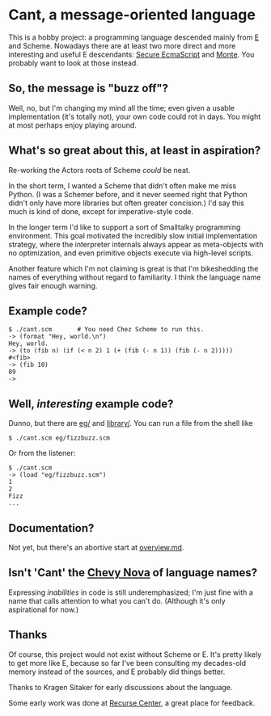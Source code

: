 # Cant, a message-oriented language

This is a hobby project: a programming language descended mainly from
[E](http://erights.org/) and Scheme. Nowadays there are at least two
more direct and more interesting and useful E descendants: [Secure
EcmaScript](https://github.com/Agoric/SES) and
[Monte](https://monte.readthedocs.io/en/latest/). You probably want to
look at those instead.

## So, the message is "buzz off"?

Well, no, but I'm changing my mind all the time; even given a usable
implementation (it's totally not), your own code could rot in
days. You might at most perhaps enjoy playing around.

## What's so great about this, at least in aspiration?

Re-working the Actors roots of Scheme *could* be neat. 

In the short term, I wanted a Scheme that didn't often make me miss
Python. (I was a Schemer before, and it never seemed right that Python
didn't only have more libraries but often greater concision.) I'd say
this much is kind of done, except for imperative-style code.

In the longer term I'd like to support a sort of Smalltalky
programming environment. This goal motivated the incredibly slow
initial implementation strategy, where the interpreter internals
always appear as meta-objects with no optimization, and even primitive
objects execute via high-level scripts.

Another feature which I'm not claiming is great is that I'm
bikeshedding the names of everything without regard to familiarity. I
think the language name gives fair enough warning.

## Example code?

```
$ ./cant.scm       # You need Chez Scheme to run this.
-> (format "Hey, world.\n")
Hey, world.
-> (to (fib n) (if (< n 2) 1 (+ (fib (- n 1)) (fib (- n 2)))))
#<fib>
-> (fib 10)
89
-> 
```

## Well, *interesting* example code?

Dunno, but there are
[eg/](https://github.com/darius/cant/tree/master/eg) and
[library/](https://github.com/darius/cant/tree/master/library). You
can run a file from the shell like

```
$ ./cant.scm eg/fizzbuzz.scm
```

Or from the listener:

```
$ ./cant.scm
-> (load "eg/fizzbuzz.scm")
1
2
Fizz
...

```

## Documentation?

Not yet, but there's an abortive start at
[overview.md](https://github.com/darius/cant/blob/master/overview.md).

## Isn't 'Cant' the [Chevy Nova](https://www.snopes.com/fact-check/chevrolet-nova-name-spanish/) of language names?

Expressing *inabilities* in code is still underemphasized; I'm just
fine with a name that calls attention to what you can't do. (Although
it's only aspirational for now.)

## Thanks

Of course, this project would not exist without Scheme or E. It's
pretty likely to get more like E, because so far I've been consulting
my decades-old memory instead of the sources, and E probably did
things better.

Thanks to Kragen Sitaker for early discussions about the language.

Some early work was done at [Recurse Center](https://www.recurse.com),
a great place for feedback.
